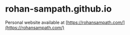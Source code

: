 # rohan-sampath.github.io

Personal website available at [https://rohansampath.com/](https://rohansampath.com/)